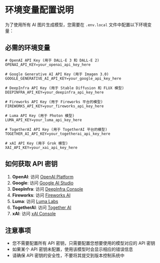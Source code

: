 # 环境变量配置说明

为了使用所有 AI 图片生成模型，您需要在 `.env.local` 文件中配置以下环境变量：

## 必需的环境变量

```env
# OpenAI API Key (用于 DALL-E 3 和 DALL-E 2)
OPENAI_API_KEY=your_openai_api_key_here

# Google Generative AI API Key (用于 Imagen 3.0)
GOOGLE_GENERATIVE_AI_API_KEY=your_google_api_key_here

# DeepInfra API Key (用于 Stable Diffusion 和 FLUX 模型)
DEEPINFRA_API_KEY=your_deepinfra_api_key_here

# Fireworks API Key (用于 Fireworks 平台的模型)
FIREWORKS_API_KEY=your_fireworks_api_key_here

# Luma API Key (用于 Photon 模型)
LUMA_API_KEY=your_luma_api_key_here

# TogetherAI API Key (用于 TogetherAI 平台的模型)
TOGETHER_AI_API_KEY=your_togetherai_api_key_here

# xAI API Key (用于 Grok 模型)
XAI_API_KEY=your_xai_api_key_here
```

## 如何获取 API 密钥

1. **OpenAI**: 访问 [OpenAI Platform](https://platform.openai.com/api-keys)
2. **Google**: 访问 [Google AI Studio](https://makersuite.google.com/app/apikey)
3. **DeepInfra**: 访问 [DeepInfra Console](https://deepinfra.com/console)
4. **Fireworks**: 访问 [Fireworks AI](https://fireworks.ai/)
5. **Luma**: 访问 [Luma Labs](https://lumalabs.ai/)
6. **TogetherAI**: 访问 [Together AI](https://together.ai/)
7. **xAI**: 访问 [xAI Console](https://console.x.ai/)

## 注意事项

- 您不需要配置所有 API 密钥，只需要配置您想要使用的模型对应的 API 密钥
- 如果某个 API 密钥未配置，使用该模型时会显示相应的错误信息
- 请确保 API 密钥的安全性，不要将其提交到版本控制系统中
